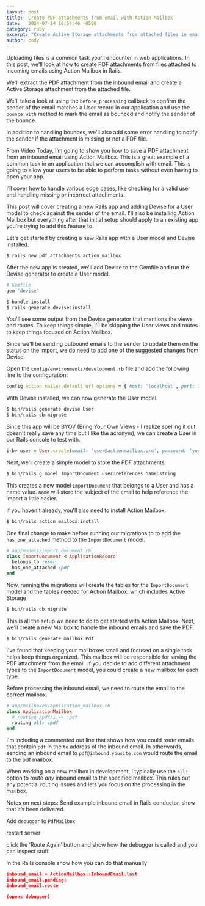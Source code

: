 ```yaml
---
layout: post
title:  Create PDF attachments from email with Action Mailbox
date:   2024-07-14 16:54:46 -0500
category: ruby
excerpt: "Create Active Storage attachments from attached files in emails."
author: cody
---
```


Uploading files is a common task you'll encounter in web applications. In this
post, we'll look at how to create PDF attachments from files attached to
incoming emails using Action Mailbox in Rails.

We'll extract the PDF attachment from the inbound email and create a Active Storage
attachment from the attached file.


We'll take a look at using the `before_processing` callback to confirm the
sender of the email matches a User record in our application and use the
`bounce_with` method to mark the email as bounced and notify the sender of the
bounce.

<!-- We'll also add some error handling to notify the sender if the attachment is -->
<!-- missing or not a PDF file. -->
In addition to handling bounces, we'll also add some error handling to notify
the sender if the attachment is missing or not a PDF file.



From Video
Today, I’m going to show you how to save a PDF attachment from an inbound email using Action Mailbox.  This is a great example of a common task in an application that we can accomplish with email. This is going to allow your users to be able to perform tasks without even having to open your app.

 I’ll cover how to handle various edge cases, like checking for a valid user and handling missing or incorrect attachments.

This post will cover creating a new Rails app and adding Devise for a User model
to check against the sender of the email. I'll also be installing Action Mailbox
but everything after that initial setup should apply to an existing app you're
trying to add this feature to.


Let's get started by creating a new Rails app with a User model and Devise installed.

```sh
$ rails new pdf_attachments_action_mailbox
```
After the new app is created, we'll add Devise to the Gemfile and run the Devise generator to create a User model.

```ruby
# Gemfile
gem 'devise'
```

```sh
$ bundle install
$ rails generate devise:install
```

You'll see some output from the Devise generator that mentions the views and
routes.  To keep things simple, I'll be skipping the User views and routes to
keep things focused on Action Mailbox. 


Since we'll be sending outbound emails to the sender to update them on the
status on the import, we do need to add one of the suggested changes from
Devise.

Open the `config/environments/development.rb` file and add the following line
to the configuration:

```ruby
config.action_mailer.default_url_options = { host: 'localhost', port: 3000 }
```

With Devise installed, we can now generate the User model.

```sh
$ bin/rails generate devise User
$ bin/rails db:migrate
```

Since this app will be BYOV (Bring Your Own Views - I realize spelling it out
doesn't really save any time but I like the acronym), we can create a User in
our Rails console to test with.

```ruby
irb> user = User.create(email: 'user@actionmailbox.pro', password: 'youvegotmail')
```


Next, we'll create a simple model to store the PDF attachments.

```sh
$ bin/rails g model ImportDocument user:references name:string
```

This creates a new model `ImportDocument` that belongs to a User and has a name
value.  `name` will store the subject of the email to help reference the import
a little easier.

If you haven't already, you'll also need to install Action Mailbox.

```sh
$ bin/rails action_mailbox:install
```

One final change to make before running our migrations to to add the
`has_one_attached` method to the `ImportDocument` model.

```ruby
# app/models/import_document.rb
class ImportDocument < ApplicationRecord
  belongs_to :user
  has_one_attached :pdf
end
```

Now, running the migrations will create the tables for the `ImportDocument`
model and the tables needed for Action Mailbox, which includes Active Storage

```sh
$ bin/rails db:migrate
```

This is all the setup we need to do to get started with Action Mailbox.  Next,
we'll create a new Mailbox to handle the inbound emails and save the PDF.

```sh
$ bin/rails generate mailbox Pdf
```

I've found that keeping your mailboxes small and focused on a single task helps
keep things organized.  This mailbox will be responsible for saving the PDF
attachment from the email. If you decide to add different attachment types to
the `ImportDocument` model, you could create a new mailbox for each type.

Before processing the inbound email, we need to route the email to the correct
mailbox.  

```ruby
# app/mailboxes/application_mailbox.rb
class ApplicationMailbox
  # routing /pdf/i => :pdf
  routing all: :pdf
end
```

I'm including a commented out line that shows how you could route emails that
contain `pdf` in the `to` address of the inbound email.  In otherwords, sending
an inbound email to `pdf@inbound.yousite.con` would route the email to the pdf
mailbox.

When working on a new mailbox in development, I typically use the `all:` option
to route _any_ inbound email to the specified mailbox.  This rules out any
potential routing issues and lets you focus on the processing in the mailbox.

Notes on next steps:
Send example inbound email in Rails conductor, show that it’s been delivered.

Add `debugger` to `PdfMailbox`

restart server

click the ‘Route Again’ button and show how the debugger is called and you can inspect stuff.

In the Rails console show how you can do that manually

```json
inbound_email = ActionMailbox::InboundEmail.last
inbound_email.pending!
inbound_email.route

(opens debugger)
```
